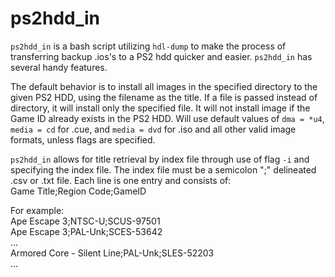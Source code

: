 # ps2hdd_in

`ps2hdd_in` is a bash script utilizing `hdl-dump` to make the process of transferring backup .ios's to a PS2 hdd quicker and easier. `ps2hdd_in` has several handy features.

The default behavior is to install all images in the specified directory to the given PS2 HDD,
using the filename as the title. If a file is passed instead of directory,
it will install only the specified file. It will not install image if the
Game ID already exists in the PS2 HDD. Will use default values of
`dma = *u4`, `media = cd` for .cue, and `media = dvd` for .iso and all other valid image
formats, unless flags are specified.

`ps2hdd_in` allows for title retrieval by index file through use of flag `-i` and specifying the index file. The index file must be a semicolon ";" delineated .csv or .txt file.
Each line is one entry and consists of:  
Game Title;Region Code;GameID  

For example:  
Ape Escape 3;NTSC-U;SCUS-97501  
Ape Escape 3;PAL-Unk;SCES-53642  
...  
Armored Core - Silent Line;PAL-Unk;SLES-52203  
...  
